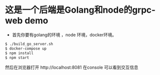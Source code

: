 # 这是一个后端是Golang和node的grpc-web demo

* 首先你要有golang的环境 ，node 环境，docker环境。

```bash
$ ./build_go_server.sh
$ docker-compose up
$ npm install 
$ npm start 
```
然后在浏览器打开 http://localhost:8081
在console 可以看到交互信息
